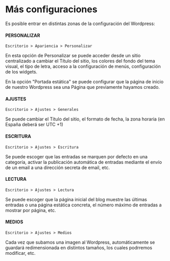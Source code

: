 # Más configuraciones

Es posible entrar en distintas zonas de la configuración del Wordpress:

#### PERSONALIZAR

```
Escritorio > Apariencia > Personalizar
```

En esta opción de Personalizar se puede acceder desde un sitio centralizado a cambiar el Título del sitio, los colores del fondo del tema visual, el tipo de letra, acceso a la configuración de menús, configuración de los widgets.

En la opción "Portada estática" se puede configurar que la página de inicio de nuestro Wordpress sea una Página que previamente hayamos creado.

#### AJUSTES

```
Escritorio > Ajustes > Generales
```

Se puede cambiar el Título del sitio, el formato de fecha, la zona horaria \(en España deberá ser UTC +1\)

#### ESCRITURA

```
Escritorio > Ajustes > Escritura
```

Se puede escoger que las entradas se marquen por defecto en una categoría, activar la publicación automática de entradas mediante el envío de un email a una dirección secreta de email, etc.

#### LECTURA

```
Escritorio > Ajustes > Lectura
```

Se puede escoger que la página inicial del blog muestre las últimas entradas o una página estática concreta, el número máximo de entradas a mostrar por página, etc.

#### MEDIOS

```
Escritorio > Ajustes > Medios
```

Cada vez que subamos una imagen al Wordpress, automáticamente se guardará redimensionada en distintos tamaños, los cuales podrremos modificar, etc.

